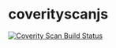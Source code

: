 # coverityscanjs
<a href="https://scan.coverity.com/projects/coverityscanjs">
  <img alt="Coverity Scan Build Status"
       src="https://scan.coverity.com/projects/22672/badge.svg"/>
</a>
